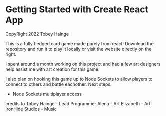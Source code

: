 # Getting Started with Create React App
CopyRight 2022 Tobey Hainge

This is a fully fledged card game made purely from react!
Download the repository and run it to play it locally or visit the website directly on the right.

I spent around a month working on this project and had a few art designers help assist me with art creation for this game.

I also plan on hooking this game up to Node Sockets to allow players to connect to others and battle eachother.
Next steps:
- Node Sockets multiplayer access

credits to
Tobey Hainge - Lead Programmer
Alena - Art
Elizabeth - Art
IronHide Studios - Music